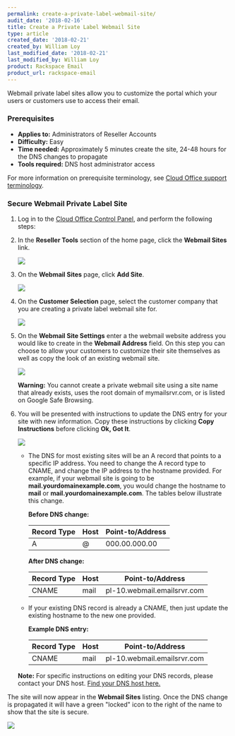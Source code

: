 ```yaml
---
permalink: create-a-private-label-webmail-site/
audit_date: '2018-02-16'
title: Create a Private Label Webmail Site
type: article
created_date: '2018-02-21'
created_by: William Loy
last_modified_date: '2018-02-21'
last_modified_by: William Loy
product: Rackspace Email
product_url: rackspace-email
---
```


Webmail private label sites allow you to customize the portal which your users or customers use to access their email.

### Prerequisites

- **Applies to:** Administrators of Reseller Accounts
- **Difficulty:** Easy
- **Time needed:** Approximately 5 minutes create the site, 24-48 hours for the DNS changes to propagate
- **Tools required:**  DNS host administrator access

For more information on prerequisite terminology, see [Cloud Office support terminology](/how-to/cloud-office-support-terminology).

### Secure Webmail Private Label Site

1. Log in to the [Cloud Office Control Panel](https://cp.rackspace.com), and perform the following steps:

2. In the **Reseller Tools** section of the home page, click the **Webmail Sites** link.

   <img src="{% asset_path rackspace-email/create-a-private-label-webmail-site/webmail_sites.png %}"/>

3. On the **Webmail Sites** page, click **Add Site**.

   <img src="{% asset_path rackspace-email/create-a-private-label-webmail-site/add_webmail_site1.png %}"/>

4. On the **Customer Selection** page, select the customer company that you are creating a private label webmail site for.

   <img src="{% asset_path rackspace-email/create-a-private-label-webmail-site/customer_selection.png %}"/>

5. On the **Webmail Site Settings** enter a the webmail website address you would like to create in the **Webmail Address** field. On this step you can choose to allow your customers to customize their site themselves as well as copy the look of an existing webmail site.

    <img src="{% asset_path rackspace-email/create-a-private-label-webmail-site/site_settings.png %}"/>

    **Warning:** You cannot create a private webmail site using a site name that already exists, uses the root domain of mymailsrvr.com, or is listed on Google Safe Browsing.

6. You will be presented with instructions to update the DNS entry for your site with new information. Copy these instructions by clicking **Copy Instructions** before clicking **Ok, Got It**.

   <img src="{% asset_path rackspace-email/create-a-private-label-webmail-site/site_being_created.png %}"/>

    - The DNS for most existing sites will be an A record that points to a specific IP address. You need to change the A record type to CNAME, and change the IP address to the hostname provided. For example, if your webmail site is going to be **mail.yourdomainexample.com**, you would change the hostname to **mail** or **mail.yourdomainexample.com**. The tables below illustrate this change.

        **Before DNS change:**

        |Record Type | Host | Point-to/Address |
        |---|---|---|
        |A| @ | 000.00.000.00 |

        **After DNS change:**

        |Record Type | Host | Point-to/Address |
        |---|---|---|
        |CNAME| mail| pl-10.webmail.emailsrvr.com |

    - If your existing DNS record is already a CNAME, then just update the existing hostname to the new one provided.

        **Example DNS entry:**

        |Record Type | Host | Point-to/Address |
        |---|---|---|
        |CNAME| mail| pl-10.webmail.emailsrvr.com |

    **Note:** For specific instructions on editing your DNS records, please contact your DNS host. [Find your DNS host here.](/how-to/find-dns-host)

The site will now appear in the **Webmail Sites** listing. Once the DNS change is propagated it will have a green "locked" icon to the right of the name to show that the site is secure.

<img src="{% asset_path rackspace-email/create-a-private-label-webmail-site/secure_completed.png %}"/>
